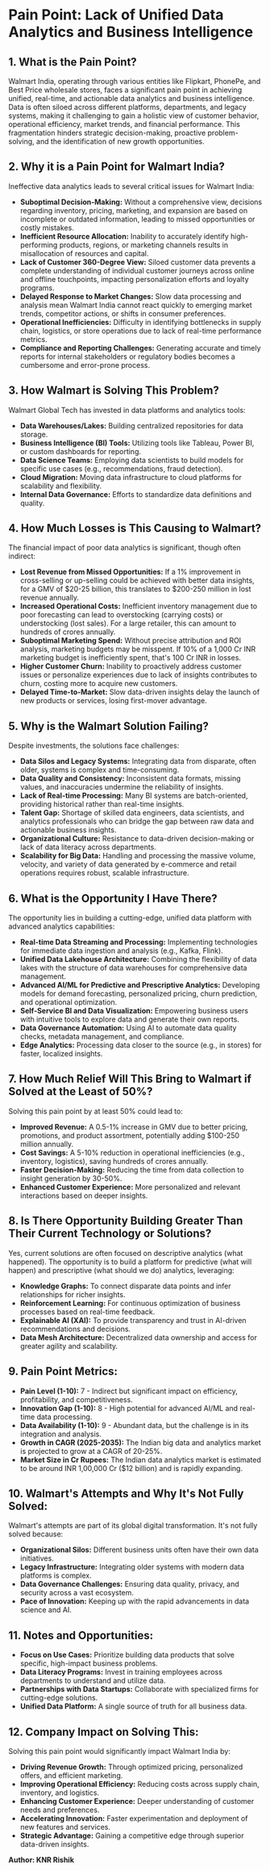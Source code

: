 # Pain Point: Lack of Unified Data Analytics and Business Intelligence

## 1. What is the Pain Point?
Walmart India, operating through various entities like Flipkart, PhonePe, and Best Price wholesale stores, faces a significant pain point in achieving unified, real-time, and actionable data analytics and business intelligence. Data is often siloed across different platforms, departments, and legacy systems, making it challenging to gain a holistic view of customer behavior, operational efficiency, market trends, and financial performance. This fragmentation hinders strategic decision-making, proactive problem-solving, and the identification of new growth opportunities.

## 2. Why it is a Pain Point for Walmart India?
Ineffective data analytics leads to several critical issues for Walmart India:
*   **Suboptimal Decision-Making:** Without a comprehensive view, decisions regarding inventory, pricing, marketing, and expansion are based on incomplete or outdated information, leading to missed opportunities or costly mistakes.
*   **Inefficient Resource Allocation:** Inability to accurately identify high-performing products, regions, or marketing channels results in misallocation of resources and capital.
*   **Lack of Customer 360-Degree View:** Siloed customer data prevents a complete understanding of individual customer journeys across online and offline touchpoints, impacting personalization efforts and loyalty programs.
*   **Delayed Response to Market Changes:** Slow data processing and analysis mean Walmart India cannot react quickly to emerging market trends, competitor actions, or shifts in consumer preferences.
*   **Operational Inefficiencies:** Difficulty in identifying bottlenecks in supply chain, logistics, or store operations due to lack of real-time performance metrics.
*   **Compliance and Reporting Challenges:** Generating accurate and timely reports for internal stakeholders or regulatory bodies becomes a cumbersome and error-prone process.

## 3. How Walmart is Solving This Problem?
Walmart Global Tech has invested in data platforms and analytics tools:
*   **Data Warehouses/Lakes:** Building centralized repositories for data storage.
*   **Business Intelligence (BI) Tools:** Utilizing tools like Tableau, Power BI, or custom dashboards for reporting.
*   **Data Science Teams:** Employing data scientists to build models for specific use cases (e.g., recommendations, fraud detection).
*   **Cloud Migration:** Moving data infrastructure to cloud platforms for scalability and flexibility.
*   **Internal Data Governance:** Efforts to standardize data definitions and quality.

## 4. How Much Losses is This Causing to Walmart?
The financial impact of poor data analytics is significant, though often indirect:
*   **Lost Revenue from Missed Opportunities:** If a 1% improvement in cross-selling or up-selling could be achieved with better data insights, for a GMV of $20-25 billion, this translates to $200-250 million in lost revenue annually.
*   **Increased Operational Costs:** Inefficient inventory management due to poor forecasting can lead to overstocking (carrying costs) or understocking (lost sales). For a large retailer, this can amount to hundreds of crores annually.
*   **Suboptimal Marketing Spend:** Without precise attribution and ROI analysis, marketing budgets may be misspent. If 10% of a 1,000 Cr INR marketing budget is inefficiently spent, that's 100 Cr INR in losses.
*   **Higher Customer Churn:** Inability to proactively address customer issues or personalize experiences due to lack of insights contributes to churn, costing more to acquire new customers.
*   **Delayed Time-to-Market:** Slow data-driven insights delay the launch of new products or services, losing first-mover advantage.

## 5. Why is the Walmart Solution Failing?
Despite investments, the solutions face challenges:
*   **Data Silos and Legacy Systems:** Integrating data from disparate, often older, systems is complex and time-consuming.
*   **Data Quality and Consistency:** Inconsistent data formats, missing values, and inaccuracies undermine the reliability of insights.
*   **Lack of Real-time Processing:** Many BI systems are batch-oriented, providing historical rather than real-time insights.
*   **Talent Gap:** Shortage of skilled data engineers, data scientists, and analytics professionals who can bridge the gap between raw data and actionable business insights.
*   **Organizational Culture:** Resistance to data-driven decision-making or lack of data literacy across departments.
*   **Scalability for Big Data:** Handling and processing the massive volume, velocity, and variety of data generated by e-commerce and retail operations requires robust, scalable infrastructure.

## 6. What is the Opportunity I Have There?
The opportunity lies in building a cutting-edge, unified data platform with advanced analytics capabilities:
*   **Real-time Data Streaming and Processing:** Implementing technologies for immediate data ingestion and analysis (e.g., Kafka, Flink).
*   **Unified Data Lakehouse Architecture:** Combining the flexibility of data lakes with the structure of data warehouses for comprehensive data management.
*   **Advanced AI/ML for Predictive and Prescriptive Analytics:** Developing models for demand forecasting, personalized pricing, churn prediction, and operational optimization.
*   **Self-Service BI and Data Visualization:** Empowering business users with intuitive tools to explore data and generate their own reports.
*   **Data Governance Automation:** Using AI to automate data quality checks, metadata management, and compliance.
*   **Edge Analytics:** Processing data closer to the source (e.g., in stores) for faster, localized insights.

## 7. How Much Relief Will This Bring to Walmart if Solved at the Least of 50%?
Solving this pain point by at least 50% could lead to:
*   **Improved Revenue:** A 0.5-1% increase in GMV due to better pricing, promotions, and product assortment, potentially adding $100-250 million annually.
*   **Cost Savings:** A 5-10% reduction in operational inefficiencies (e.g., inventory, logistics), saving hundreds of crores annually.
*   **Faster Decision-Making:** Reducing the time from data collection to insight generation by 30-50%.
*   **Enhanced Customer Experience:** More personalized and relevant interactions based on deeper insights.

## 8. Is There Opportunity Building Greater Than Their Current Technology or Solutions?
Yes, current solutions are often focused on descriptive analytics (what happened). The opportunity is to build a platform for predictive (what will happen) and prescriptive (what should we do) analytics, leveraging:
*   **Knowledge Graphs:** To connect disparate data points and infer relationships for richer insights.
*   **Reinforcement Learning:** For continuous optimization of business processes based on real-time feedback.
*   **Explainable AI (XAI):** To provide transparency and trust in AI-driven recommendations and decisions.
*   **Data Mesh Architecture:** Decentralized data ownership and access for greater agility and scalability.

## 9. Pain Point Metrics:
*   **Pain Level (1-10):** 7 - Indirect but significant impact on efficiency, profitability, and competitiveness.
*   **Innovation Gap (1-10):** 8 - High potential for advanced AI/ML and real-time data processing.
*   **Data Availability (1-10):** 9 - Abundant data, but the challenge is in its integration and analysis.
*   **Growth in CAGR (2025-2035):** The Indian big data and analytics market is projected to grow at a CAGR of 20-25%.
*   **Market Size in Cr Rupees:** The Indian data analytics market is estimated to be around INR 1,00,000 Cr ($12 billion) and is rapidly expanding.

## 10. Walmart's Attempts and Why It's Not Fully Solved:
Walmart's attempts are part of its global digital transformation. It's not fully solved because:
*   **Organizational Silos:** Different business units often have their own data initiatives.
*   **Legacy Infrastructure:** Integrating older systems with modern data platforms is complex.
*   **Data Governance Challenges:** Ensuring data quality, privacy, and security across a vast ecosystem.
*   **Pace of Innovation:** Keeping up with the rapid advancements in data science and AI.

## 11. Notes and Opportunities:
*   **Focus on Use Cases:** Prioritize building data products that solve specific, high-impact business problems.
*   **Data Literacy Programs:** Invest in training employees across departments to understand and utilize data.
*   **Partnerships with Data Startups:** Collaborate with specialized firms for cutting-edge solutions.
*   **Unified Data Platform:** A single source of truth for all business data.

## 12. Company Impact on Solving This:
Solving this pain point would significantly impact Walmart India by:
*   **Driving Revenue Growth:** Through optimized pricing, personalized offers, and efficient marketing.
*   **Improving Operational Efficiency:** Reducing costs across supply chain, inventory, and logistics.
*   **Enhancing Customer Experience:** Deeper understanding of customer needs and preferences.
*   **Accelerating Innovation:** Faster experimentation and deployment of new features and services.
*   **Strategic Advantage:** Gaining a competitive edge through superior data-driven insights.

**Author: KNR Rishik**

